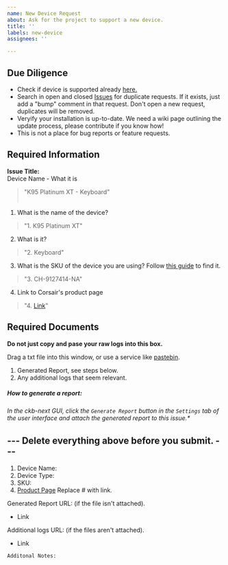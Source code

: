```yaml
---
name: New Device Request
about: Ask for the project to support a new device.
title: ''
labels: new-device
assignees: ''

---
```


## Due Diligence
- Check if device is supported already [here.](#)
- Search in open and closed [Issues](https://github.com/ckb-next/ckb-next/issues) for duplicate requests. If it exists, just add a "bump" comment in that request. Don't open a new request, duplicates will be removed.
- Veryify your installation is up-to-date. We need a wiki page outlining the update process, please contribute if you know how!
- This is not a place for bug reports or feature requests.

## Required Information
**Issue Title:**</br>
Device Name - What it is 
> "K95 Platinum XT - Keyboard"
</br></br>
1. What is the name of the device? 
> "1. K95 Platinum XT"
2. What is it?
> "2. Keyboard"
3. What is the SKU of the device you are using? Follow [this guide](https://help.corsair.com/hc/en-us/articles/360025378691-Find-a-Serial-Number-or-Lot-Code) to find it.
> "3. CH-9127414-NA"
4. Link to Corsair's product page
> "4. [Link](https://www.corsair.com/us/en/Categories/Products/Gaming-Keyboards/RGB-Mechanical-Gaming-Keyboards/K95-RGB-PLATINUM-XT-Mechanical-Gaming-Keyboard/p/CH-9127411-NA)"


## Required Documents
**Do not just copy and pase your raw logs into this box.** </br>

Drag a txt file into this window, or use a service like [pastebin](https://pastebin.com/).

1. Generated Report, see steps below.
2. Any additional logs that seem relevant.
##### How to generate a report: 
###### In the ckb-next GUI, click the `Generate Report` button in the `Settings` tab of the  user interface and attach the generated report to this issue.*

## --- Delete everything above before you submit. ---

 1. Device Name:
 2. Device Type:
 3. SKU:
 4. [Product Page](#) Replace # with link.

Generated Report URL: (if the file isn't attached).
* Link

Additional logs URL: (if the files aren't attached).
* Link

```
Additonal Notes:


```